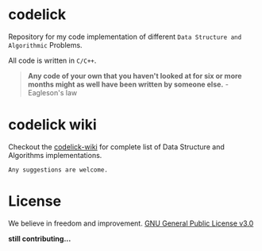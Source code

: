 # codelick
Repository for my code implementation of different `Data Structure and Algorithmic` Problems.

All code is written in `C/C++`.

> **Any code of your own that you haven't looked at for six or more months might as well have been written by someone else.** - Eagleson's law 

# codelick wiki
Checkout the [codelick-wiki](https://github.com/ayushagg31/codelick/wiki) for complete list of Data Structure and Algorithms implementations.

`Any suggestions are welcome.`


# License
We believe in freedom and improvement. [GNU General Public License v3.0](https://github.com/ayushagg31/codelick/blob/master/LICENSE)



**still contributing...**
